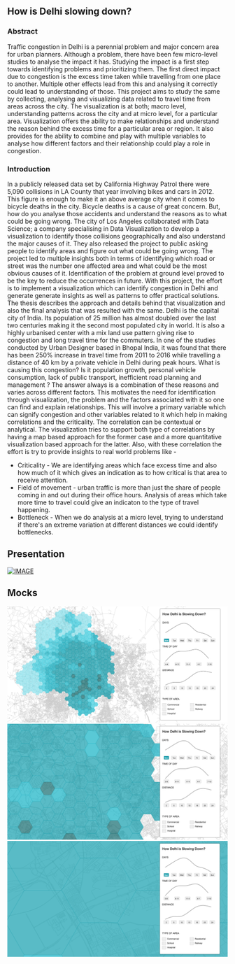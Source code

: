
## How is Delhi slowing down?

### Abstract
Traffic congestion in Delhi is a perennial problem and major concern area for urban planners. Although a problem, there have been few micro-level studies to analyse the impact it has. Studying the impact is a first step towards identifying problems and prioritizing them. The first direct impact due to congestion is the excess time taken while travelling from one place to another. Multiple other effects lead from this and analysing it correctly could lead to understanding of those. This project aims to study the same by collecting, analysing and visualizing data related to travel time from areas across the city. The visualization is at both; macro level, understanding patterns across the city and at micro level, for a particular area. Visualization offers the ability to make relationships and understand the reason behind the excess time for a particular area or region. It also provides for the ability to combine and play with multiple variables to analyse how different factors and their relationship could play a role in congestion.

### Introduction
In a publicly released data set by California Highway Patrol there were 5,090 collisions in LA County that year involving bikes and cars in 2012. This figure is enough to make it an above average city when it comes to bicycle deaths in the city. Bicycle deaths is a cause of great concern. But, how do you analyse those accidents and understand the reasons as to what could be going wrong. The city of Los Angeles collaborated with Data Science; a company specialising in Data Visualization to develop a visualization to identify those collisions geographically and also understand the major causes of it. They also released the project to public asking people to identify areas and figure out what could be going wrong. The project led to multiple insights both in terms of identifying which road or street was the number one affected area and what could be the most obvious causes of it. Identification of the problem at ground level proved to be the key to reduce the occurrences in future. With this project, the effort is to implement a visualization which can identify congestion in Delhi and generate generate insights as well as patterns to offer practical solutions. The thesis describes the approach and details behind that visualization and also the final analysis that was resulted with the same.
Delhi is the capital city of India. Its population of 25 million has almost doubled over the last two centuries making it the second most populated city in world. It is also a highly urbanised center with a mix land use pattern giving rise to congestion and long travel time for the commuters. In one of the studies conducted by Urban Designer based in Bhopal India, it was found that there has been 250% increase in travel time from 2011 to 2016 while travelling a distance of 40 km by a private vehicle in Delhi during peak hours. What is causing this congestion? Is it population growth, personal vehicle consumption, lack of public transport, inefficient road planning and management ? The answer always is a combination of these reasons and varies across different factors. This motivates the need for identification through visualization, the problem and the factors associated with it so one can find and explain relationships. This will involve a primary variable which can signify congestion and other variables related to it which help in making correlations and the criticality. The correlation can be contextual or analytical. The visualization tries to support both type of correlations by having a map based approach for the former case and a more quantitative visualization based approach for the latter. Also, with these correlation the effort is try to provide insights to real world problems like -
- Criticality - We are identifying areas which face excess time and also how much of it which gives an indication as to how critical is that area to receive attention.
- Field of movement - urban traffic is more than just the share of people coming in and out during their office hours. Analysis of areas which take more time to travel could give an indicaton to the type of travel happening.
- Bottleneck  - When we do analysis at a micro level, trying to understand if there's an extreme variation at different distances we could identify bottlenecks.

## Presentation
[![IMAGE](https://github.com/agaase/msdv-thesis/blob/master/writing/pres-banner2.png?raw=true)](https://github.com/agaase/msdv-thesis/blob/master/writing/pres2.pdf)

## Mocks
![IMAGE](https://raw.githubusercontent.com/agaase/msdv-thesis/master/visualization/mocks3/1.png)
![IMAGE](https://raw.githubusercontent.com/agaase/msdv-thesis/master/visualization/mocks3/2.png)
![IMAGE](https://raw.githubusercontent.com/agaase/msdv-thesis/master/visualization/mocks3/3.png)


